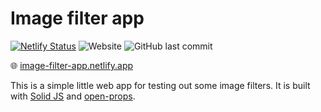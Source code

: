 # Image filter app


[![Netlify Status](https://api.netlify.com/api/v1/badges/d37bb45b-01d0-4539-a785-c8bf099d94e6/deploy-status)](https://app.netlify.com/sites/image-filter-app/deploys)
![Website](https://img.shields.io/website?url=https%3A%2F%2Fimage-filter-app.netlify.app)
![GitHub last commit](https://img.shields.io/github/last-commit/emilbonnek/image-filter-app?label=Last%20updated&logo=github)


🌐 [image-filter-app.netlify.app](https://image-filter-app.netlify.app)

This is a simple little web app for testing out some image filters. It is built with [Solid JS](https://solidJS.com) and [open-props](https://open-props.style).
